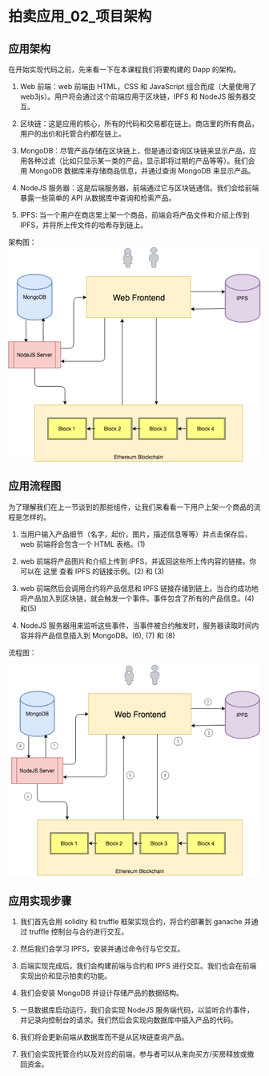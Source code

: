 # 拍卖应用_02_项目架构

## 应用架构
在开始实现代码之前，先来看一下在本课程我们将要构建的 Dapp 的架构。

1. Web 前端：web 前端由 HTML，CSS 和 JavaScript 组合而成（大量使用了 web3js）。用户将会通过这个前端应用于区块链，IPFS 和 NodeJS 服务器交互。

2. 区块链：这是应用的核心，所有的代码和交易都在链上。商店里的所有商品，用户的出价和托管合约都在链上。

3. MongoDB：尽管产品存储在区块链上，但是通过查询区块链来显示产品，应用各种过滤（比如只显示某一类的产品，显示即将过期的产品等等）。我们会用 MongoDB 数据库来存储商品信息，并通过查询 MongoDB 来显示产品。

4. NodeJS 服务器：这是后端服务器，前端通过它与区块链通信。我们会给前端暴露一些简单的 API 从数据库中查询和检索产品。

5. IPFS: 当一个用户在商店里上架一个商品，前端会将产品文件和介绍上传到 IPFS，并将所上传文件的哈希存到链上。

架构图：
![](./images/ebay-dapp-architecture.png)

## 应用流程图
为了理解我们在上一节谈到的那些组件，让我们来看看一下用户上架一个商品的流程是怎样的。

1. 当用户输入产品细节（名字，起价，图片，描述信息等等）并点击保存后，web 前端将会包含一个 HTML 表格。(1)

2. web 前端将产品图片和介绍上传到 IPFS，并返回这些所上传内容的链接。你可以在 这里 查看 IPFS 的链接示例。(2) 和 (3)

3. web 前端然后会调用合约将产品信息和 IPFS 链接存储到链上。当合约成功地将产品加入到区块链，就会触发一个事件。事件包含了所有的产品信息。(4)和(5)

4. NodeJS 服务器用来监听这些事件，当事件被合约触发时，服务器读取时间内容并将产品信息插入到 MongoDB。(6), (7) 和 (8)

流程图：

![](./images/ebay-list-item.png)
## 应用实现步骤
1. 我们首先会用 solidity 和 truffle 框架实现合约，将合约部署到 ganache 并通过 truffle 控制台与合约进行交互。

2. 然后我们会学习 IPFS，安装并通过命令行与它交互。

3. 后端实现完成后，我们会构建前端与合约和 IPFS 进行交互。我们也会在前端实现出价和显示拍卖的功能。

4. 我们会安装 MongoDB 并设计存储产品的数据结构。

5. 一旦数据库启动运行，我们会实现 NodeJS 服务端代码，以监听合约事件，并记录向控制台的请求。我们然后会实现向数据库中插入产品的代码。

6. 我们将会更新前端从数据库而不是从区块链查询产品。

7. 我们会实现托管合约以及对应的前端，参与者可以从来向买方/买房释放或撤回资金。